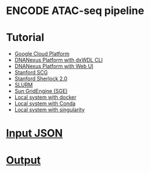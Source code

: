 ENCODE ATAC-seq pipeline
===================================================

# Tutorial

* [Google Cloud Platform](docs/tutorial_google.md)
* [DNANexus Platform with dxWDL CLI](docs/tutorial_dx_cli.md)
* [DNANexus Platform with Web UI](docs/tutorial_dx_web.md)
* [Stanford SCG](docs/tutorial_scg.md)
* [Stanford Sherlock 2.0](docs/tutorial_sherlock.md)
* [SLURM](docs/tutorial_slurm.md)
* [Sun GridEngine (SGE)](docs/tutorial_sge.md)
* [Local system with docker](docs/tutorial_local_docker.md)
* [Local system with Conda](docs/tutorial_local_conda.md)
* [Local system with singularity](docs/tutorial_local_singularity.md)

# [Input JSON](docs/input.md)

# [Output](docs/output.md)
